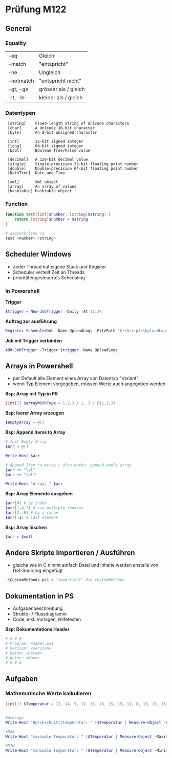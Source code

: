 # Prüfung M122

## General

### Equality

|||
| --- | --- |
| -eq | Gleich |
| -match | "entspricht" |
| -ne | Ungleich |
| -notmatch | "entspricht nicht" |
| -gt, -ge | grösser als / gleich |
| -lt, -le | kleiner als / gleich |

### Datentypen

```
 [string]    Fixed-length string of Unicode characters
 [char]      A Unicode 16-bit character
 [byte]      An 8-bit unsigned character

 [int]       32-bit signed integer
 [long]      64-bit signed integer
 [bool]      Boolean True/False value

 [decimal]   A 128-bit decimal value
 [single]    Single-precision 32-bit floating point number
 [double]    Double-precision 64-bit floating point number
 [DateTime]  Date and Time

 [xml]       Xml object
 [array]     An array of values
 [hashtable] Hashtable object
```

### Function

```powershell
function test([int]$number, [string]$string) {
	return [string]$number + $string
}

# execute like so
test <number> <string>
```

## Scheduler Windows

* Jeder Thread hat eigene Stack und Register
* Scheduler verteilt Zeit an Threads
* prioritätengesteuertes Scheduling

### In Powershell

**Trigger**

```powershell
$trigger = New-JobTrigger -Daily -At 11:24
```

**Auftrag zur ausführung**

```powershell
Register-ScheduledJob -Name UploadLogs -FilePath "C:\Scripts\UploadLogs.ps1"
```

**Job mit Trigger verbinden**

```powershell
Add-JobTrigger -Trigger $trigger -Name UploadLogs
```

## Arrays in Powershell

* per Default alle Element eines Array von Datentyp "Variant"
* wenn Typ Element vorgegeben, müssen Werte auch angegeben werden

**Bsp: Array mit Typ in PS**

```powershell
[int[]] $arrayWithType = 1,2,3 / 1..3 / @(1,2,3)
```

**Bsp: leerer Array erzeugen**

```powershell
$emptyArray = @()
```

**Bsp: Append Items to Array**

```powershell
# Init Empty Array
$arr = @()

Write-Host $arr

# Append Item to Array / also works: append whole array
$arr += "lol"
$arr += "lol1"

Write-Host "Array: " $arr
```

**Bsp: Array Elemente ausgeben**

```powershell
$arr[0] # by index
$arr[1,4,7] # via multiple indexes
$arr[2..6] # by a range
$arr[-1] # last element
```

**Bsp: Array löschen**

```powershell
$arr = $null
```

## Andere Skripte Importieren / Ausführen

* gleiche wie in C nimmt einfach Datei und Inhalte werden anstelle von Dot-Sourcing eingefügt

```powershell
.\CustomMethods.ps1 # "importiert" die CustomMethods
```

## Dokumentation in PS

* Aufgabenbeschreibung
* Strukto- / Flussdiagramm
* Code, inkl. Vorlagen, Hilfetexten

**Bsp: Dokumentations Header**

```powershell
# # # #
# Program: <name>.ps1
# Version: <version>
# Datum: <Datum>
# Autor: <Name>
# # # #
```

## Aufgaben

### Mathematische Werte kalkulieren

```powershell
[int[]] $Temperatur = 12, 14, 9, 12, 15, 16, 15, 15, 11, 8, 13, 13, 15, 12


#Average
Write-Host "Durchschnittstemperatur: " ($Temperatur | Measure-Object -Average).Average

#MAX
Write-Host "maximale Temperatur: " ($Temperatur | Measure-Object -Maximum).Maximum

#MIN
Write-Host "minimale Temperatur: " ($Temperatur | Measure-Object -Minimum).Minimum
```
